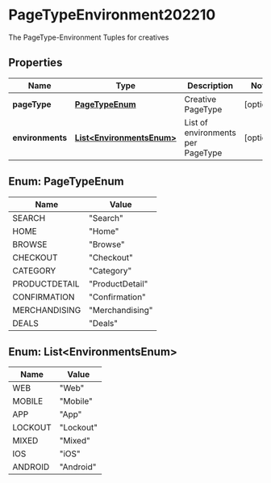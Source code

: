 

# PageTypeEnvironment202210

The PageType-Environment Tuples for creatives

## Properties

| Name | Type | Description | Notes |
|------------ | ------------- | ------------- | -------------|
|**pageType** | [**PageTypeEnum**](#PageTypeEnum) | Creative PageType |  [optional] |
|**environments** | [**List&lt;EnvironmentsEnum&gt;**](#List&lt;EnvironmentsEnum&gt;) | List of environments per PageType |  [optional] |



## Enum: PageTypeEnum

| Name | Value |
|---- | -----|
| SEARCH | &quot;Search&quot; |
| HOME | &quot;Home&quot; |
| BROWSE | &quot;Browse&quot; |
| CHECKOUT | &quot;Checkout&quot; |
| CATEGORY | &quot;Category&quot; |
| PRODUCTDETAIL | &quot;ProductDetail&quot; |
| CONFIRMATION | &quot;Confirmation&quot; |
| MERCHANDISING | &quot;Merchandising&quot; |
| DEALS | &quot;Deals&quot; |



## Enum: List&lt;EnvironmentsEnum&gt;

| Name | Value |
|---- | -----|
| WEB | &quot;Web&quot; |
| MOBILE | &quot;Mobile&quot; |
| APP | &quot;App&quot; |
| LOCKOUT | &quot;Lockout&quot; |
| MIXED | &quot;Mixed&quot; |
| IOS | &quot;iOS&quot; |
| ANDROID | &quot;Android&quot; |



